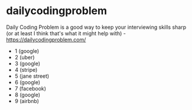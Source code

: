 # dailycodingproblem
Daily Coding Problem is a good way to keep your interviewing skills sharp (or at least I think that's what it might help with) - https://dailycodingproblem.com/

- 1 (google)
- 2 (uber)
- 3 (google)
- 4 (stripe)
- 5 (jane street)
- 6 (google)
- 7 (facebook)
- 8 (google)
- 9 (airbnb)
